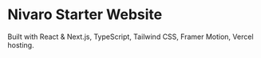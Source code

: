 # Nivaro Starter Website

Built with React & Next.js, TypeScript, Tailwind CSS, Framer Motion, Vercel hosting.

